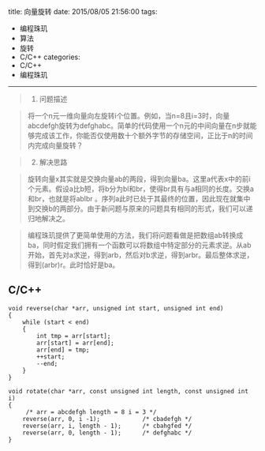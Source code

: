 title: 向量旋转
date: 2015/08/05 21:56:00
tags:
- 编程珠玑
- 算法
- 旋转
- C/C++
categories:
- C/C++
- 编程珠玑

---
> 1. 问题描述

>	将一个n元一维向量向左旋转i个位置。例如，当n=8且i=3时，向量abcdefgh旋转为defghabc。简单的代码使用一个n元的中间向量在n步就能够完成该工作，你能否仅使用数十个额外字节的存储空间，正比于n的时间内完成向量旋转？

> 2. 解决思路

>	旋转向量x其实就是交换向量ab的两段，得到向量ba。这里a代表x中的前i个元素。假设a比b短，将b分为bl和br，使得br具有与a相同的长度。交换a和br，也就是将ablbr 。序列a此时已处于其最终的位置，因此现在就集中到交换b的两部分。由于新问题与原来的问题具有相同的形式，我们可以递归地解决之。
	
>	编程珠玑提供了更简单使用的方法，我们将问题看做是把数组ab转换成ba，同时假定我们拥有一个函数可以将数组中特定部分的元素求逆。从ab开始，首先对a求逆，得到arb，然后对b求逆，得到arbr。最后整体求逆，得到(arbr)r。此时恰好是ba。

## C/C++
	void reverse(char *arr, unsigned int start, unsigned int end)
	{
	    while (start < end)
	    {
	        int tmp = arr[start];
	        arr[start] = arr[end];
	        arr[end] = tmp;
	        ++start;
	        --end;
	    }
	}

	void rotate(char *arr, const unsigned int length, const unsigned int i)
	{
		 /* arr = abcdefgh length = 8 i = 3 */
	    reverse(arr, 0, i -1);            /* cbadefgh */
	    reverse(arr, i, length - 1);      /* cbahgfed */
	    reverse(arr, 0, length - 1);      /* defghabc */
	}